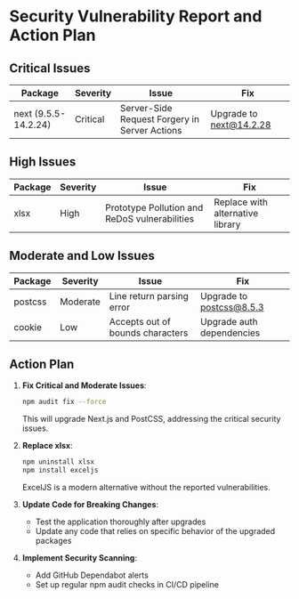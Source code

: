 # Security Vulnerability Report and Action Plan

## Critical Issues

| Package | Severity | Issue | Fix |
|---------|----------|-------|-----|
| next (9.5.5-14.2.24) | Critical | Server-Side Request Forgery in Server Actions | Upgrade to next@14.2.28 |

## High Issues

| Package | Severity | Issue | Fix |
|---------|----------|-------|-----|
| xlsx | High | Prototype Pollution and ReDoS vulnerabilities | Replace with alternative library |

## Moderate and Low Issues

| Package | Severity | Issue | Fix |
|---------|----------|-------|-----|
| postcss | Moderate | Line return parsing error | Upgrade to postcss@8.5.3 |
| cookie | Low | Accepts out of bounds characters | Upgrade auth dependencies |

## Action Plan

1. **Fix Critical and Moderate Issues**:
   ```bash
   npm audit fix --force
   ```
   This will upgrade Next.js and PostCSS, addressing the critical security issues.

2. **Replace xlsx**:
   ```bash
   npm uninstall xlsx
   npm install exceljs
   ```
   ExcelJS is a modern alternative without the reported vulnerabilities.

3. **Update Code for Breaking Changes**:
   - Test the application thoroughly after upgrades
   - Update any code that relies on specific behavior of the upgraded packages

4. **Implement Security Scanning**:
   - Add GitHub Dependabot alerts
   - Set up regular npm audit checks in CI/CD pipeline
